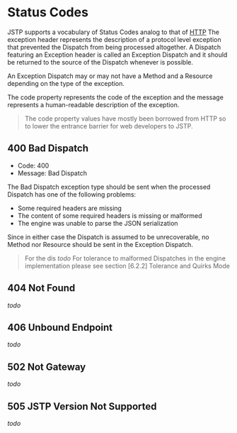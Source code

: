 Status Codes
============

JSTP supports a vocabulary of Status Codes analog to that of [HTTP](http://www.w3.org/Protocols/rfc2616/rfc2616-sec10.html)
The exception header represents the description of a protocol level exception that prevented the Dispatch from being processed altogether. A Dispatch featuring an Exception header is called an Exception Dispatch and it should be returned to the source of the Dispatch whenever is possible. 

An Exception Dispatch may or may not have a Method and a Resource depending on the type of the exception. 

The code property represents the code of the exception and the message represents a human-readable description of the exception.

> The code property values have mostly been borrowed from HTTP so to lower the entrance barrier for web developers to JSTP.

400 Bad Dispatch
----------------

- Code: 400
- Message: Bad Dispatch

The Bad Dispatch exception type should be sent when the processed Dispatch has one of the following problems:

- Some required headers are missing 
- The content of some required headers is missing or malformed
- The engine was unable to parse the JSON serialization

Since in either case the Dispatch is assumed to be unrecoverable, no Method nor Resource should be sent in the Exception Dispatch.

> For the dis _todo_
> For tolerance to malformed Dispatches in the engine implementation please see section [6.2.2] Tolerance and Quirks Mode

404 Not Found
-------------

_todo_ 

406 Unbound Endpoint
--------------------

_todo_

502 Not Gateway
---------------

_todo_

505 JSTP Version Not Supported
------------------------------

_todo_
